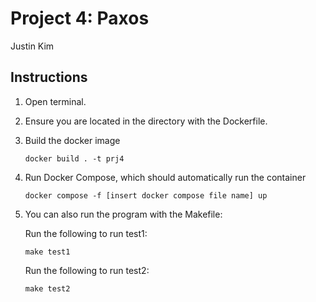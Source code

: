 # Project 4: Paxos
Justin Kim

## Instructions
1. Open terminal.
2. Ensure you are located in the directory with the
   Dockerfile.
3. Build the docker image
   ```
   docker build . -t prj4
   ```
4. Run Docker Compose, which should automatically run the container
   ```
   docker compose -f [insert docker compose file name] up
   ```
5. You can also run the program with the Makefile:
   
   Run the following to run test1:
   ```
   make test1
   ```
   Run the following to run test2:
   ```
   make test2
   ```